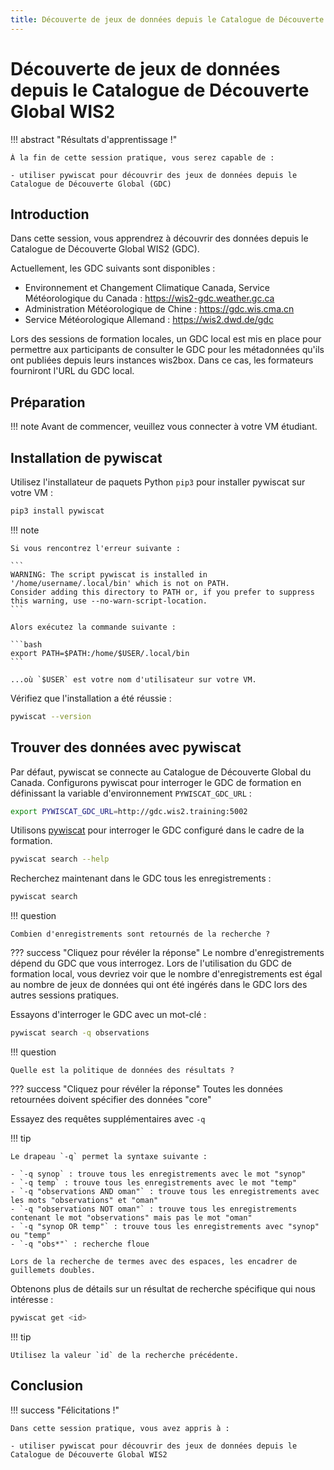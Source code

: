 ```yaml
---
title: Découverte de jeux de données depuis le Catalogue de Découverte Global WIS2
---
```


# Découverte de jeux de données depuis le Catalogue de Découverte Global WIS2

!!! abstract "Résultats d'apprentissage !"

    À la fin de cette session pratique, vous serez capable de :

    - utiliser pywiscat pour découvrir des jeux de données depuis le Catalogue de Découverte Global (GDC)

## Introduction

Dans cette session, vous apprendrez à découvrir des données depuis le Catalogue de Découverte Global WIS2 (GDC).

Actuellement, les GDC suivants sont disponibles :

- Environnement et Changement Climatique Canada, Service Météorologique du Canada : <https://wis2-gdc.weather.gc.ca>
- Administration Météorologique de Chine : <https://gdc.wis.cma.cn>
- Service Météorologique Allemand : <https://wis2.dwd.de/gdc>


Lors des sessions de formation locales, un GDC local est mis en place pour permettre aux participants de consulter le GDC pour les métadonnées qu'ils ont publiées depuis leurs instances wis2box. Dans ce cas, les formateurs fourniront l'URL du GDC local.

## Préparation

!!! note
    Avant de commencer, veuillez vous connecter à votre VM étudiant.

## Installation de pywiscat

Utilisez l'installateur de paquets Python `pip3` pour installer pywiscat sur votre VM :
```bash
pip3 install pywiscat
```

!!! note

    Si vous rencontrez l'erreur suivante :

    ```
    WARNING: The script pywiscat is installed in '/home/username/.local/bin' which is not on PATH.
    Consider adding this directory to PATH or, if you prefer to suppress this warning, use --no-warn-script-location.
    ```

    Alors exécutez la commande suivante :

    ```bash
    export PATH=$PATH:/home/$USER/.local/bin
    ```

    ...où `$USER` est votre nom d'utilisateur sur votre VM.

Vérifiez que l'installation a été réussie :

```bash
pywiscat --version
```

## Trouver des données avec pywiscat

Par défaut, pywiscat se connecte au Catalogue de Découverte Global du Canada. Configurons pywiscat pour interroger le GDC de formation en définissant la variable d'environnement `PYWISCAT_GDC_URL` :

```bash
export PYWISCAT_GDC_URL=http://gdc.wis2.training:5002
```

Utilisons [pywiscat](https://github.com/wmo-im/pywiscat) pour interroger le GDC configuré dans le cadre de la formation.

```bash
pywiscat search --help
```

Recherchez maintenant dans le GDC tous les enregistrements :

```bash
pywiscat search
```

!!! question

    Combien d'enregistrements sont retournés de la recherche ?

??? success "Cliquez pour révéler la réponse"
    Le nombre d'enregistrements dépend du GDC que vous interrogez. Lors de l'utilisation du GDC de formation local, vous devriez voir que le nombre d'enregistrements est égal au nombre de jeux de données qui ont été ingérés dans le GDC lors des autres sessions pratiques.

Essayons d'interroger le GDC avec un mot-clé :

```bash
pywiscat search -q observations
```

!!! question

    Quelle est la politique de données des résultats ?

??? success "Cliquez pour révéler la réponse"
    Toutes les données retournées doivent spécifier des données "core"

Essayez des requêtes supplémentaires avec `-q`

!!! tip

    Le drapeau `-q` permet la syntaxe suivante :

    - `-q synop` : trouve tous les enregistrements avec le mot "synop"
    - `-q temp` : trouve tous les enregistrements avec le mot "temp"
    - `-q "observations AND oman"` : trouve tous les enregistrements avec les mots "observations" et "oman"
    - `-q "observations NOT oman"` : trouve tous les enregistrements contenant le mot "observations" mais pas le mot "oman"
    - `-q "synop OR temp"` : trouve tous les enregistrements avec "synop" ou "temp"
    - `-q "obs*"` : recherche floue

    Lors de la recherche de termes avec des espaces, les encadrer de guillemets doubles.

Obtenons plus de détails sur un résultat de recherche spécifique qui nous intéresse :

```bash
pywiscat get <id>
```

!!! tip

    Utilisez la valeur `id` de la recherche précédente.


## Conclusion

!!! success "Félicitations !"

    Dans cette session pratique, vous avez appris à :

    - utiliser pywiscat pour découvrir des jeux de données depuis le Catalogue de Découverte Global WIS2